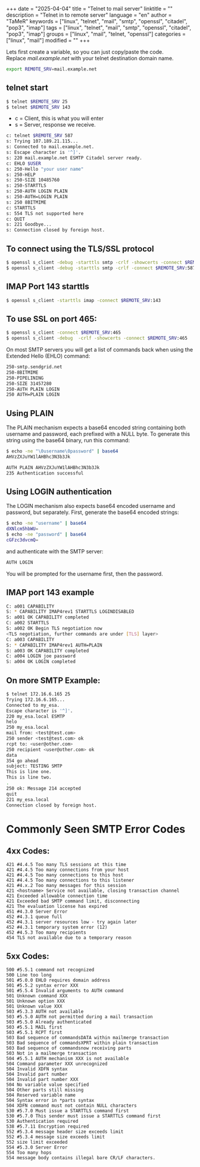 +++
date = "2025-04-04"
title = "Telnet to mail server"
linktitle = ""
description = "Telnet in to remote server"
language = "en"
author = "TaMeR"
keywords = ["linux", "telnet", "mail", "smtp", "openssl", "citadel", "pop3", "imap"]
tags = ["linux", "telnet", "mail", "smtp", "openssl", "citadel", "pop3", "imap"]
groups = ["linux", "mail", "telnet, "openssl"]
categories = ["linux", "mail"]
modified = ""
+++

Lets first create a variable, so you can just copy/paste the code.  
Replace *mail.example.net* with your telnet destination domain name.

```sh
export REMOTE_SRV=mail.example.net
```

telnet start
------------
```sh
$ telnet $REMOTE_SRV 25
$ telnet $REMOTE_SRV 143
```

- c = Client, this is what you will enter
- s = Server, response we receive.

```sh
c: telnet $REMOTE_SRV 587
s: Trying 107.189.21.115...
s: Connected to mail.example.net.
s: Escape character is '^]'.
s: 220 mail.example.net ESMTP Citadel server ready.
c: EHLO $USER
s: 250-Hello "your user name"
s: 250-HELP
s: 250-SIZE 10485760
s: 250-STARTTLS
s: 250-AUTH LOGIN PLAIN
s: 250-AUTH=LOGIN PLAIN
s: 250 8BITMIME
c: STARTTLS
s: 554 TLS not supported here
c: QUIT
s: 221 Goodbye...
s: Connection closed by foreign host.
```

To connect using the TLS/SSL protocol
--------------
```sh
$ openssl s_client -debug -starttls smtp -crlf -showcerts -connect $REMOTE_SRV:25
$ openssl s_client -debug -starttls smtp -crlf -connect $REMOTE_SRV:587
```

IMAP Port 143 starttls
----------------------
```sh
$ openssl s_client -starttls imap -connect $REMOTE_SRV:143
```

To use SSL on port 465:
-----------------------
```sh
$ openssl s_client -connect $REMOTE_SRV:465
$ openssl s_client -debug  -crlf -showcerts -connect $REMOTE_SRV:465
```

On most SMTP servers you will get a list of commands back when using the Extended Hello (EHLO) command:
```sh
250-smtp.sendgrid.net
250-8BITMIME
250-PIPELINING
250-SIZE 31457280
250-AUTH PLAIN LOGIN
250 AUTH=PLAIN LOGIN
```
Using PLAIN
-----------
The PLAIN mechanism expects a base64 encoded string containing both username and password, each prefixed with a NULL byte. To generate this string using the base64 binary, run this command:
```sh
$ echo -ne "\0username\0password" | base64
AHVzZXJuYW1lAHBhc3N3b3Jk
```

```sh
AUTH PLAIN AHVzZXJuYW1lAHBhc3N3b3Jk
235 Authentication successful
```
Using LOGIN authentication
-----------
The LOGIN mechanism also expects base64 encoded username and password, but separately. First, generate the base64 encoded strings:
```sh
$ echo -ne "username" | base64
dXNlcm5hbWU=
$ echo -ne "password" | base64
cGFzc3dvcmQ=
```
and authenticate with the SMTP server:

```sh
AUTH LOGIN
```
You will be prompted for the username first, then the password.


IMAP port 143 example
-------------
```sh
C: a001 CAPABILITY
S: * CAPABILITY IMAP4rev1 STARTTLS LOGINDISABLED
S: a001 OK CAPABILITY completed
C: a002 STARTTLS
S: a002 OK Begin TLS negotiation now
<TLS negotiation, further commands are under [TLS] layer>
C: a003 CAPABILITY
S: * CAPABILITY IMAP4rev1 AUTH=PLAIN
S: a003 OK CAPABILITY completed
C: a004 LOGIN joe password
S: a004 OK LOGIN completed
```

On more SMTP Example:
----
```sh
$ telnet 172.16.6.165 25
Trying 172.16.6.165...
Connected to my_esa.
Escape character is '^]'.
220 my_esa.local ESMTP
helo
250 my_esa.local
mail from: <test@test.com>
250 sender <test@test.com> ok
rcpt to: <user@other.com> 
250 recipient <user@other.com> ok
data
354 go ahead
subject: TESTING SMTP
This is line one.
This is line two.
. 
250 ok: Message 214 accepted
quit
221 my_esa.local
Connection closed by foreign host.
```


Commonly Seen SMTP Error Codes
==============================
4xx Codes:
---------
```
421 #4.4.5 Too many TLS sessions at this time
421 #4.4.5 Too many connections from your host
421 #4.4.5 Too many connections to this host
421 #4.4.5 Too many connections to this listener
421 #4.x.2 Too many messages for this session
421 <hostname> Service not available, closing transaction channel
421 Exceeded allowable connection time
421 Exceeded bad SMTP command limit, disconnecting
421 The evaluation license has expired
451 #4.3.0 Server Error
452 #4.3.1 queue full
452 #4.3.1 server resources low - try again later
452 #4.3.1 temporary system error (12)
452 #4.5.3 Too many recipients
454 TLS not available due to a temporary reason
```

5xx Codes:
----------
```
500 #5.5.1 command not recognized
500 Line too long
501 #5.0.0 EHLO requires domain address
501 #5.5.2 syntax error XXX
501 #5.5.4 Invalid arguments to AUTH command
501 Unknown command XXX
501 Unknown option XXX
501 Unknown value XXX
503 #5.3.3 AUTH not available
503 #5.5.0 AUTH not permitted during a mail transaction
503 #5.5.0 Already authenticated
503 #5.5.1 MAIL first
503 #5.5.1 RCPT first
503 Bad sequence of commandsDATA within mailmerge transaction
503 Bad sequence of commandsXPRT within plain transaction
503 Bad sequence of commandsnow receiving parts
503 Not in a mailmerge transaction
504 #5.5.1 AUTH mechanism XXX is not available
504 Command parameter XXX unrecognized
504 Invalid XDFN syntax
504 Invalid part number
504 Invalid part number XXX
504 No variable value specified
504 Other parts still missing
504 Reserved variable name
504 Syntax error in *parts syntax
504 XDFN command must not contain NULL characters
530 #5.7.0 Must issue a STARTTLS command first
530 #5.7.0 This sender must issue a STARTTLS command first
530 Authentication required
538 #5.7.11 Encryption required
552 #5.3.4 message header size exceeds limit
552 #5.3.4 message size exceeds limit
552 size limit exceeded
554 #5.3.0 Server Error
554 Too many hops
554 message body contains illegal bare CR/LF characters.
```